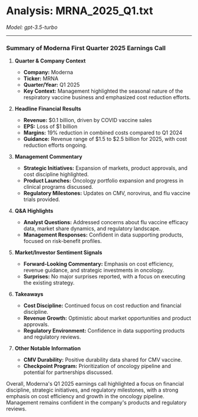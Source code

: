 # Analysis: MRNA_2025_Q1.txt

*Model: gpt-3.5-turbo*

---

### Summary of Moderna First Quarter 2025 Earnings Call

1. **Quarter & Company Context**
   - **Company:** Moderna
   - **Ticker:** MRNA
   - **Quarter/Year:** Q1 2025
   - **Key Context:** Management highlighted the seasonal nature of the respiratory vaccine business and emphasized cost reduction efforts.

2. **Headline Financial Results**
   - **Revenue:** $0.1 billion, driven by COVID vaccine sales
   - **EPS:** Loss of $1 billion
   - **Margins:** 19% reduction in combined costs compared to Q1 2024
   - **Guidance:** Revenue range of $1.5 to $2.5 billion for 2025, with cost reduction efforts ongoing.

3. **Management Commentary**
   - **Strategic Initiatives:** Expansion of markets, product approvals, and cost discipline highlighted.
   - **Product Launches:** Oncology portfolio expansion and progress in clinical programs discussed.
   - **Regulatory Milestones:** Updates on CMV, norovirus, and flu vaccine trials provided.

4. **Q&A Highlights**
   - **Analyst Questions:** Addressed concerns about flu vaccine efficacy data, market share dynamics, and regulatory landscape.
   - **Management Responses:** Confident in data supporting products, focused on risk-benefit profiles.

5. **Market/Investor Sentiment Signals**
   - **Forward-Looking Commentary:** Emphasis on cost efficiency, revenue guidance, and strategic investments in oncology.
   - **Surprises:** No major surprises reported, with a focus on executing the existing strategy.

6. **Takeaways**
   - **Cost Discipline:** Continued focus on cost reduction and financial discipline.
   - **Revenue Growth:** Optimistic about market opportunities and product approvals.
   - **Regulatory Environment:** Confidence in data supporting products and regulatory reviews.

7. **Other Notable Information**
   - **CMV Durability:** Positive durability data shared for CMV vaccine.
   - **Checkpoint Program:** Prioritization of oncology pipeline and potential for partnerships discussed.

Overall, Moderna's Q1 2025 earnings call highlighted a focus on financial discipline, strategic initiatives, and regulatory milestones, with a strong emphasis on cost efficiency and growth in the oncology pipeline. Management remains confident in the company's products and regulatory reviews.